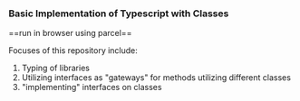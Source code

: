 ### Basic Implementation of Typescript with Classes
==run in browser using parcel==

Focuses of this repository include:

1. Typing of libraries
2. Utilizing interfaces as "gateways" for methods utilizing different classes
3. "implementing" interfaces on classes

